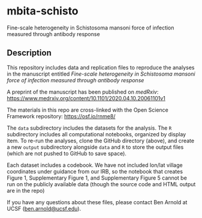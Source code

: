# mbita-schisto
Fine-scale heterogeneity in Schistosoma mansoni force of infection measured through antibody response


## Description

This repository includes data and replication files to reproduce the analyses in the manuscript entitled _Fine-scale heterogeneity in Schistosoma mansoni force of infection measured through antibody response_

A preprint of the manuscript has been published on _medRxiv_: https://www.medrxiv.org/content/10.1101/2020.04.10.20061101v1 

The materials in this repo are cross-linked with the Open Science Framework repository: https://osf.io/rnme8/

The `data` subdirectory includes the datasets for the analysis. The `R` subdirectory includes all computational notebooks, organized by display item. To re-run the analyses, clone the GitHub directory (above), and create a new `output` subdirectory alongside `data` and `R` to store the output files (which are not pushed to GitHub to save space).

Each dataset includes a codebook. We have not included lon/lat village coordinates under guidance from our IRB, so the notebook that creates Figure 1, Supplementary Figure 1, and Supplementary Figure 5 cannot be run on the publicly available data (though the source code and HTML output are in the repo)

If you have any questions about these files, please contact Ben Arnold at UCSF (ben.arnold@ucsf.edu).

